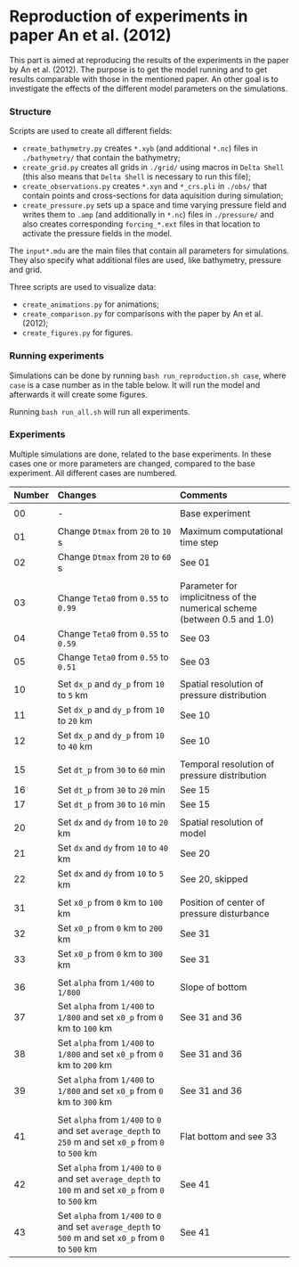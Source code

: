 # Reproduction of experiments in paper An et al. (2012)

This part is aimed at reproducing the results of the experiments in the paper by An et al. (2012).
The purpose is to get the model running and to get results comparable with those in the mentioned paper.
An other goal is to investigate the effects of the different model parameters on the simulations.


### Structure

Scripts are used to create all different fields:
* `create_bathymetry.py` creates `*.xyb` (and additional `*.nc`) files in `./bathymetry/` that contain the bathymetry;
* `create_grid.py` creates all grids in `./grid/` using macros in `Delta Shell` (this also means that `Delta Shell` is necessary to run this file);
* `create_observations.py` creates `*.xyn` and `*_crs.pli` in `./obs/` that contain points and cross-sections for data aquisition during simulation;
* `create_pressure.py` sets up a space and time varying pressure field and writes them to `.amp` (and additionally in `*.nc`) files in `./pressure/` and also creates corresponding `forcing_*.ext` files in that location to activate the pressure fields in the model.

The `input*.mdu` are the main files that contain all parameters for simulations. They also specify what additional files are used, like bathymetry, pressure and grid.

Three scripts are used to visualize data:
* `create_animations.py` for animations;
* `create_comparison.py` for comparisons with the paper by An et al. (2012);
* `create_figures.py` for figures.


### Running experiments

Simulations can be done by running `bash run_reproduction.sh case`, where `case` is a case number as in the table below.
It will run the model and afterwards it will create some figures.

Running `bash run_all.sh` will run all experiments.


### Experiments

Multiple simulations are done, related to the base experiments.
In these cases one or more parameters are changed, compared to the base experiment.
All different cases are numbered.

| Number | Changes | Comments |
| :--- | :--- | :--- |
||||
| 00 | - | Base experiment |
||||
| 01 | Change `Dtmax` from `20` to `10` s | Maximum computational time step |
| 02 | Change `Dtmax` from `20` to `60` s | See 01 |
||||
| 03 | Change `Teta0` from `0.55` to `0.99` | Parameter for implicitness of the numerical scheme (between 0.5 and 1.0) |
| 04 | Change `Teta0` from `0.55` to `0.59` | See 03 |
| 05 | Change `Teta0` from `0.55` to `0.51` | See 03 |
||||
| 10 | Set `dx_p` and `dy_p` from `10` to `5` km | Spatial resolution of pressure distribution |
| 11 | Set `dx_p` and `dy_p` from `10` to `20` km | See 10 |
| 12 | Set `dx_p` and `dy_p` from `10` to `40` km | See 10 |
||||
| 15 | Set `dt_p` from `30` to `60` min | Temporal resolution of pressure distribution |
| 16 | Set `dt_p` from `30` to `20` min | See 15 |
| 17 | Set `dt_p` from `30` to `10` min | See 15 |
||||
| 20 | Set `dx` and `dy` from `10` to `20` km | Spatial resolution of model |
| 21 | Set `dx` and `dy` from `10` to `40` km | See 20 |
| 22 | Set `dx` and `dy` from `10` to `5` km | See 20, skipped |
||||
| 31 | Set `x0_p` from `0` km to `100` km | Position of center of pressure disturbance |
| 32 | Set `x0_p` from `0` km to `200` km | See 31 |
| 33 | Set `x0_p` from `0` km to `300` km | See 31 |
||||
| 36 | Set `alpha` from `1/400` to `1/800`  | Slope of bottom |
| 37 | Set `alpha` from `1/400` to `1/800` and set `x0_p` from `0` km to `100` km | See 31 and 36 |
| 38 | Set `alpha` from `1/400` to `1/800` and set `x0_p` from `0` km to `200` km | See 31 and 36 |
| 39 | Set `alpha` from `1/400` to `1/800` and set `x0_p` from `0` km to `300` km | See 31 and 36 |
||||
| 41 | Set `alpha` from `1/400` to `0` and set `average_depth` to `250` m and set `x0_p` from `0` to `500` km | Flat bottom and see 33|
| 42 | Set `alpha` from `1/400` to `0` and set `average_depth` to `100` m and set `x0_p` from `0` to `500` km | See 41 |
| 43 | Set `alpha` from `1/400` to `0` and set `average_depth` to `500` m and set `x0_p` from `0` to `500` km | See 41 |
